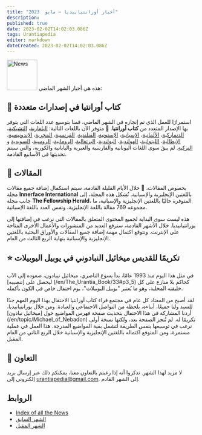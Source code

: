```yaml
---
title: "أخبار أورانتيابيديا — مايو  2023"
description: 
published: true
date: 2023-02-02T14:02:03.086Z
tags: Urantiapedia
editor: markdown
dateCreated: 2023-02-02T14:02:03.086Z
---
```


<img src="/_assets/svg/icon-news.svg" alt="News" style="width: 80px;"> هذه هي أخبار الشهر الماضي:

## :blue_book: كتاب أورانتيا في إصدارات متعددة

استمرارًا للعمل الذي تم إنجازه في الشهر الماضي، قمنا بتوسيع عدد اللغات التي يتوفر بها الإصدار المتعدد من **كتاب أورانتيا**. :blue_book: متوفر الآن باللغات التالية: [البلغارية](/bg/The_Urantia_Book_Multiple/Index)، [التشيكية](/cs/The_Urantia_Book_Multiple/Index)، [الدنماركية](/da/The_Urantia_Book_Multiple/Index)، [الألمانية](/de/The_Urantia_Book_Multiple/Index)، [الإسبانية](/es/The_Urantia_Book_Multiple/Index)، [الإستونية](/et/The_Urantia_Book_Multiple/Index)، [الفنلندية](/fi/The_Urantia_Book_Multiple/Index)، [الفرنسية](/fr/The_Urantia_Book_Multiple/Index)، [المجرية](/hu/The_Urantia_Book_Multiple/Index)، [الإندونيسية](/id/The_Urantia_Book_Multiple/Index)، [الإيطالية](/it/The_Urantia_Book_Multiple/Index)، [الليتوانية](/lt/The_Urantia_Book_Multiple/Index)، [الهولندية](/nl/The_Urantia_Book_Multiple/Index)، [البولندية](/pl/The_Urantia_Book_Multiple/Index)، [البرتغالية](/pt/The_Urantia_Book_Multiple/Index)، [الرومانية](/ro/The_Urantia_Book_Multiple/Index)، [الروسية](/ru/The_Urantia_Book_Multiple/Index)، [السويدية](/sv/The_Urantia_Book_Multiple/Index) و [التركية](/tr/The_Urantia_Book_Multiple/Index). لم يبقَ سوى اللغات اليونانية والفارسية والعبرية واليابانية والكورية، والتي سيتم تحديثها في الأسابيع القادمة.

## :page_with_curl: المقالات

بخصوص المقالات، :page_with_curl: خلال الأيام القليلة القادمة، سيتم استكمال إضافة جميع مقالات مجلة **Innerface International** باللغتين الإنجليزية والإسبانية. تُشكل هذه المجلة، إلى جانب مجلة **The Fellowship Herald**، المتوفرة حاليًا باللغتين الإنجليزية والإسبانية، ما مجموعه 769 مقالة باللغة الإنجليزية، ونفس العدد باللغة الإسبانية.

هذه ليست سوى البداية لجميع المحتوى المتعلق بالمقالات التي نرغب في إضافتها إلى يورانتيابيديا. خلال الأشهر القادمة، سنرفع العديد من المنشورات والأعمال الأخرى المتاحة على الإنترنت. ونتوقع اكتمال مهمة إضافة جميع المقالات والأوراق البحثية باللغتين الإنجليزية والإسبانية بنهاية الربع الثالث من العام.

## :star: تكريمًا للقديس ميخائيل النبادوني في يوبيل اليوبيلات

في مثل هذا اليوم منذ 1993 عامًا، بدأ يسوع الناصري، ميخائيل نيبادون، صعوده إلى الآب ليحصل على [تنصيبه] (/en/The_Urantia_Book/33#p3_5) كحاكم بلا منازع على كل خليقته المحلية، وهو ما يُعتبر "يوبيل اليوبيلات"، يوم احتفال خاص في الكون بأكمله.

لقد أصبح من المعتاد كل عام في مجتمع قراء كتاب أورانتيا الاحتفال بهذا اليوم المهم جدًا للسيد ولنا جميعًا، أبناءه، بلحظة من التواصل الاجتماعي والعبادة. ومن خلال يورانتيابيديا، أردنا المشاركة في هذا الاحتفال بتحديث صفحة فهرس المواضيع حول [ميخائيل نبادون] (/en/topic/Michael_of_Nebadon) تكريمًا له. لم تُنجز الصفحة بعد، ولكنها نسخة أولى نرغب في توسيعها بنفس الطريقة لتشمل بقية المواضيع المدرجة. هذا العمل في عملية مستمرة، ومن المتوقع اكتماله باللغتين الإنجليزية والإسبانية خلال الربع الثاني من العام المقبل.

## :blue_heart: التعاون

لا مزيد لهذا الشهر. تذكروا أنه إذا رغبتم بالتعاون معنا، يمكنكم ذلك عبر إرسال بريد إلكتروني إلى urantiapedia@gmail.com. إلى الشهر القادم.

## الروابط

- [Index of all the News](/ar/news)
- [الشهر السابق](/ar/news/2023/04)
- [الشهر المقبل](/ar/news/2023/06)